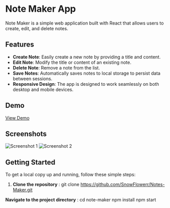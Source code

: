 # Note Maker App

Note Maker is a simple web application built with React that allows users to create, edit, and delete notes.

## Features

- **Create Note**: Easily create a new note by providing a title and content.
- **Edit Note**: Modify the title or content of an existing note.
- **Delete Note**: Remove a note from the list.
- **Save Notes**: Automatically saves notes to local storage to persist data between sessions.
- **Responsive Design**: The app is designed to work seamlessly on both desktop and mobile devices.

## Demo

[View Demo](https://your-demo-url.com)

## Screenshots

![Screenshot 1](/screenshots/screenshot1.png)
![Screenshot 2](/screenshots/screenshot2.png)

## Getting Started

To get a local copy up and running, follow these simple steps:

1. **Clone the repository** : 
   git clone https://github.com/SnowFlowerr/Notes-Maker.git

**Navigate to the project directory** :
cd note-maker
   npm install
   npm start

